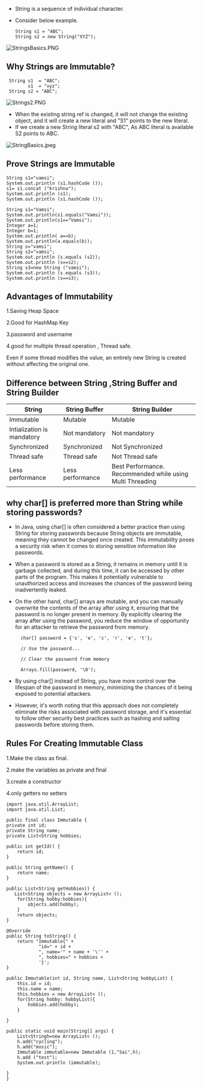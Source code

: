 

* String is a sequence of individual character.
    
* Consider below example.

      String s1 = "ABC";
      String s2 = new String("XYZ");

![StringsBasics.PNG](StringsBasics.PNG)

## Why Strings are Immutable?

     String s1  = "ABC";
            s1  = "xyz";
     String s2 = "ABC";
   
![Strings2.PNG](Strings2.PNG)

* When the existing string ref is changed, it will not change the existing object, and it will create a new literal and "S1" points to the new literal.
* If we create a new String literal s2 with "ABC", As ABC literal is available S2 points to ABC.

   

![StringBasics.jpeg](StringBasics.jpeg)
  

## Prove Strings are Immutable

    String s1="vamsi";    
    System.out.println (s1.hashCode ());  
    s1= s1.concat ("krishna");   
    System.out.println (s1);  
    System.out.println (s1.hashCode ());

    String s1="Vamsi";     
    System.out.println(s1.equals("Vamsi"));   
    System.out.println(s1=="Vamsi");  
    Integer a=1;  
    Integer b=1;   
    System.out.println( a==b);  
    System.out.println(a.equals(b));  
    String s="vamsi";  
    String s2="vamsi";  
    System.out.println (s.equals (s2));     
    System.out.println (s==s2);    
    String s3=new String ("vamsi");   
    System.out.println (s.equals (s3));   
    System.out.println (s==s3);


## Advantages of Immutability

1.Saving Heap Space

2.Good for HashMap Key

3.password and username

4.good for multiple thread operation , Thread safe.

  Even if some thread modifies the value, an entirely new String is created without affecting the original one.


## Difference between String ,String Buffer and String Builder

| String | String Buffer | String Builder |
| --- | --- | --- |
| Immutable | Mutable | Mutable |
| Intialization is mandatory | Not mandatory | Not mandatory |
| Synchronized | Synchronized | Not Synchronized |
| Thread safe | Thread safe | Not Thread safe |
| Less performance | Less performance | Best Performance. Recommended while using Multi Threading |


## why char[] is preferred more than String while storing passwords?

* In Java, using char[] is often considered a better practice than using String for storing passwords because String objects are immutable, meaning they cannot be changed once created. This immutability poses a security risk when it comes to storing sensitive information like passwords.

* When a password is stored as a String, it remains in memory until it is garbage collected, and during this time, it can be accessed by other parts of the program. This makes it potentially vulnerable to unauthorized access and increases the chances of the password being inadvertently leaked.

* On the other hand, char[] arrays are mutable, and you can manually overwrite the contents of the array after using it, ensuring that the password is no longer present in memory. By explicitly clearing the array after using the password, you reduce the window of opportunity for an attacker to retrieve the password from memory.

        char[] password = {'s', 'e', 'c', 'r', 'e', 't'};

        // Use the password...
 
        // Clear the password from memory
      
        Arrays.fill(password, '\0');

* By using char[] instead of String, you have more control over the lifespan of the password in memory, minimizing the chances of it being exposed to potential attackers. 

* However, it's worth noting that this approach does not completely eliminate the risks associated with password storage, and it's essential to follow other security best practices such as hashing and salting passwords before storing them.

## Rules For Creating Immutable Class

1.Make the class as final.

2.make the variables as private and final

3.create a constructor

4.only getters no setters

    import java.util.ArrayList;
    import java.util.List;

    public final class Immutable {
    private int id;
    private String name;
    private List<String hobbies;

    public int getId() {
        return id;
    }

    public String getName() {
        return name;
    }
    
    public List<String getHobbies() {
       List<String objects = new ArrayList< ();
        for(String hobby:hobbies){
            objects.add(hobby);
        }
        return objects;
    }

    @Override
    public String toString() {
        return "Immutable{" +
                "id=" + id +
                ", name='" + name + '\'' +
                ", hobbies=" + hobbies +
                '}';
    }

    public Immutable(int id, String name, List<String hobbyList) {
        this.id = id;
        this.name = name;
        this.hobbies = new ArrayList< ();
        for(String hobby: hobbyList){
            hobbies.add(hobby);
        }

    }

    public static void main(String[] args) {
        List<Stringh=new ArrayList< ();
        h.add("cycling");
        h.add("music");
        Immutable immutable=new Immutable (1,"Sai",h);
        h.add ("test");
        System.out.println (immutable);

    }
    }
